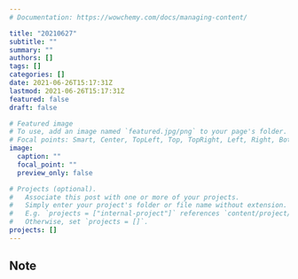 ```yaml
---
# Documentation: https://wowchemy.com/docs/managing-content/

title: "20210627"
subtitle: ""
summary: ""
authors: []
tags: []
categories: []
date: 2021-06-26T15:17:31Z
lastmod: 2021-06-26T15:17:31Z
featured: false
draft: false

# Featured image
# To use, add an image named `featured.jpg/png` to your page's folder.
# Focal points: Smart, Center, TopLeft, Top, TopRight, Left, Right, BottomLeft, Bottom, BottomRight.
image:
  caption: ""
  focal_point: ""
  preview_only: false

# Projects (optional).
#   Associate this post with one or more of your projects.
#   Simply enter your project's folder or file name without extension.
#   E.g. `projects = ["internal-project"]` references `content/project/deep-learning/index.md`.
#   Otherwise, set `projects = []`.
projects: []
---
```


## Note


